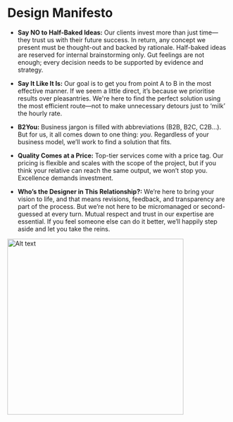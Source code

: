 # Design Manifesto

- **Say NO to Half-Baked Ideas:** Our clients invest more than just time—they trust us with their future success. In return, any concept we present must be thought-out and backed by rationale. Half-baked ideas are reserved for internal brainstorming only. Gut feelings are not enough; every decision needs to be supported by evidence and strategy.

- **Say It Like It Is:** Our goal is to get you from point A to B in the most effective manner. If we seem a little direct, it’s because we prioritise results over pleasantries. We're here to find the perfect solution using the most efficient route—not to make unnecessary detours just to ‘milk’ the hourly rate.

- **B2You:** Business jargon is filled with abbreviations (B2B, B2C, C2B…). But for us, it all comes down to one thing: _you_. Regardless of your business model, we’ll work to find a solution that fits.

- **Quality Comes at a Price:** Top-tier services come with a price tag. Our pricing is flexible and scales with the scope of the project, but if you think your relative can reach the same output, we won’t stop you. Excellence demands investment.

- **Who’s the Designer in This Relationship?:** We’re here to bring your vision to life, and that means revisions, feedback, and transparency are part of the process. But we’re not here to be micromanaged or second-guessed at every turn. Mutual respect and trust in our expertise are essential. If you feel someone else can do it better, we’ll happily step aside and let you take the reins.

<img src="/IMG_3476.png" alt="Alt text" width="400"/>
